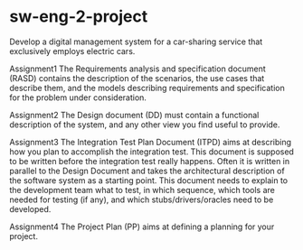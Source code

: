 # sw-eng-2-project
Develop a digital management system for a car-sharing service that exclusively employs electric cars.

Assignment1The Requirements analysis and specification document (RASD) contains the description of the scenarios, the use cases that describe them, and the models describing requirements and specification for the problem under consideration. 

Assignment2The Design document (DD) must contain a functional description of the system, and any other view you find useful to provide. 

Assignment3The Integration Test Plan Document (ITPD) aims at describing how you plan to accomplish the integration test. This document is supposed to be written before the integration test really happens. Often it is written in parallel to the Design Document and takes the architectural description of the software system as a starting point. This document needs to explain to the development team what to test, in which sequence, which tools are needed for testing (if any), and which stubs/drivers/oracles need to be developed. 

Assignment4The Project Plan (PP) aims at defining a planning for your project. 